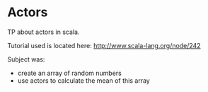 Actors
======

TP about actors in scala.

Tutorial used is located here: http://www.scala-lang.org/node/242

Subject was:

- create an array of random numbers
- use actors to calculate the mean of this array
